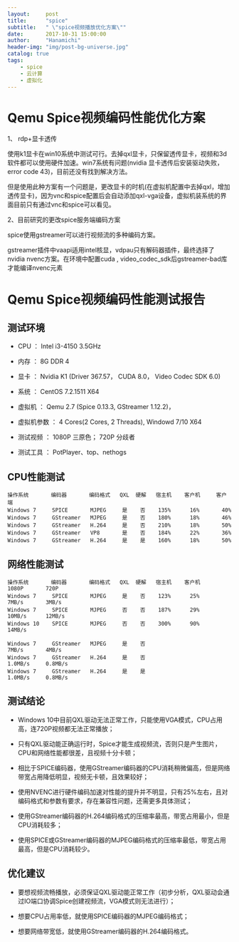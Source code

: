 ```yaml
---
layout:     post
title:      "spice"
subtitle:   " \"spice视频播放优化方案\""
date:       2017-10-31 15:00:00
author:     "Hanamichi"
header-img: "img/post-bg-universe.jpg"
catalog: true
tags:
    - spice
    - 云计算
    - 虚拟化
---
```


# Qemu Spice视频编码性能优化方案

1、 rdp+显卡透传

使用k1显卡在win10系统中测试可行。去掉qxl显卡，只保留透传显卡，视频和3d软件都可以使用硬件加速。win7系统有问题(nvidia 显卡透传后安装驱动失败，error code 43)，目前还没有找到解决方法。

但是使用此种方案有一个问题是，更改显卡的时机(在虚拟机配置中去掉qxl，增加透传显卡)，因为vnc和spice配置后会自动添加qxl-vga设备，虚拟机装系统的界面目前只有通过vnc和spice可以看见。

2、目前研究的更改spice服务端编码方案

spice使用gstreamer可以进行视频流的多种编码方案。

gstreamer插件中vaapi适用intel核显，vdpau只有解码器插件，最终选择了nvidia nvenc方案。在环境中配置cuda , video_codec_sdk后gstreamer-bad库才能编译nvenc元素

# Qemu Spice视频编码性能测试报告


## 测试环境

* CPU        ： Intel i3-4150 3.5GHz

* 内存       ： 8G DDR 4

* 显卡       ： Nvidia K1 (Driver 367.57， CUDA 8.0， Video Codec SDK 6.0)

* 系统       ： CentOS 7.2.1511 X64

* 虚拟机     ： Qemu 2.7 (Spice 0.13.3, GStreamer 1.12.2)， 

* 虚拟机参数 ： 4 Cores(2 Cores, 2 Threads), Windowd 7/10 X64

* 测试视频   ： 1080P 三原色； 720P 分歧者

* 测试工具   ： PotPlayer、top、nethogs


## CPU性能测试

```
操作系统       编码器       编码格式   QXL  硬解   宿主机    客户机     客户端
Windows 7     SPICE       MJPEG     是    否    135%      16%       40%
Windows 7     GStreamer   MJPEG     是    否    180%      18%       46%
Windows 7     GStreamer   H.264     是    否    210%      18%       50%
Windows 7     GStreamer   VP8       是    否    184%      22%       36%
Windows 7     GStreamer   H.264     是    是    160%      18%       50%
```


## 网络性能测试

```
操作系统       编码器       编码格式   QXL  硬解   宿主机    客户机     1080P       720P
Windows 7     SPICE       MJPEG     是    否    123%      25%       7MB/s       3MB/s
Windows 7     SPICE       MJPEG     否    否    187%      29%      10MB/s      12MB/s
Windows 10    SPICE       MJPEG     否    否    300%      90%                  14MB/s

Windows 7     GStreamer   MJPEG     是    否                         7MB/s       4MB/s
Windows 7     GStreamer   H.264     是    否                       1.0MB/s     0.8MB/s
Windows 7     GStreamer   H.264     是    是                       1.0MB/s     0.8MB/s

```


## 测试结论

* Windows 10中目前QXL驱动无法正常工作，只能使用VGA模式，CPU占用高，连720P视频都无法正常播放；

* 只有QXL驱动能正确运行时，Spice才能生成视频流，否则只是产生图片，CPU和网络性能都很差，且视频十分卡顿；

* 相比于SPICE编码器，使用GStreamer编码器的CPU消耗稍微偏高，但是网络带宽占用降低明显，视频无卡顿，且效果较好；

* 使用NVENC进行硬件编码加速对性能的提升并不明显，只有25%左右，且对编码格式和参数有要求，存在兼容性问题，还需更多具体测试；

* 使用GStreamer编码器的H.264编码格式的压缩率最高，带宽占用最小，但是CPU消耗较多；

* 使用SPICE或GStreamer编码器的MJPEG编码格式的压缩率最低，带宽占用最高，但是CPU消耗较少。



## 优化建议

* 要想视频流畅播放，必须保证QXL驱动能正常工作（初步分析，QXL驱动会通过IO端口协调Spice创建视频流，VGA模式则无法进行）；

* 想要CPU占用率低，就使用SPICE编码器的MJPEG编码格式；

* 想要网络带宽低，就使用GStreamer编码器的H.264编码格式。

